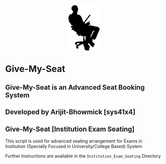 <p align="center"><img style="width: 20%;height: 20%" src="images/icon.png"></p>


# Give-My-Seat
## Give-My-Seat is an Advanced Seat Booking System
**Developed by Arijit-Bhowmick [sys41x4]**
---

## Give-My-Seat [Institution Exam Seating]

This script is used for advanced seating arrangement
for Exams in Institution (Specially Focused in University/College Based) System

Further Instructions are available in the `Institution_Exam_Seating` Directory

